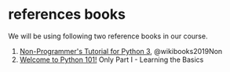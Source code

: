 # references books

We will be using following two reference books in our course.

1. [Non-Programmer's Tutorial for Python 3](https://en.wikibooks.org/wiki/Non-Programmer%27s_Tutorial_for_Python_3), @wikibooks2019Non
2. [Welcome to Python 101!](https://python101.pythonlibrary.org/)
	Only Part I - Learning the Basics


